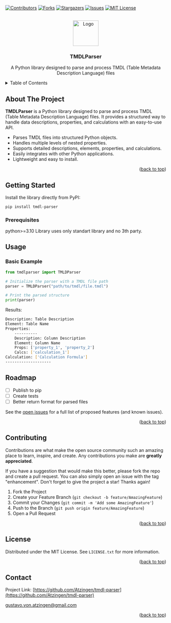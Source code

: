<div id="top"></div>

<!-- PROJECT SHIELDS -->
<!--
*** Reference links are enclosed in brackets [ ] instead of parentheses ( ).
*** See the bottom of this document for the declaration of the reference variables
*** for contributors-url, forks-url, etc. This is an optional, concise syntax you may use.
*** https://www.markdownguide.org/basic-syntax/#reference-style-links
-->
[![Contributors][contributors-shield]][contributors-url]
[![Forks][forks-shield]][forks-url]
[![Stargazers][stars-shield]][stars-url]
[![Issues][issues-shield]][issues-url]
[![MIT License][license-shield]][license-url]



<!-- PROJECT LOGO -->
<br />
<div align="center">
    <img src="images/parser_image.webp" alt="Logo" width="80" height="80">

  <h3 align="center">TMDLParser</h3>

  <p align="center">
    A Python library designed to parse and process TMDL (Table Metadata Description Language) files
    <br />
  </p>
</div>



<!-- TABLE OF CONTENTS -->
<details>
  <summary>Table of Contents</summary>
  <ol>
    <li>
      <a href="#about-the-project">About The Project</a>
      <ul>
        <li><a href="#built-with">Built With</a></li>
      </ul>
    </li>
    <li>
      <a href="#getting-started">Getting Started</a>
      <ul>
        <li><a href="#prerequisites">Prerequisites</a></li>
        <li><a href="#installation">Installation</a></li>
      </ul>
    </li>
    <li><a href="#usage">Usage</a></li>
    <li><a href="#roadmap">Roadmap</a></li>
    <li><a href="#contributing">Contributing</a></li>
    <li><a href="#license">License</a></li>
    <li><a href="#contact">Contact</a></li>
    <li><a href="#acknowledgments">Acknowledgments</a></li>
  </ol>
</details>



<!-- ABOUT THE PROJECT -->
## About The Project


**TMDLParser** is a Python library designed to parse and process TMDL (Table Metadata Description Language) files. It provides a structured way to handle data descriptions, properties, and calculations with an easy-to-use API.

- Parses TMDL files into structured Python objects.
- Handles multiple levels of nested properties.
- Supports detailed descriptions, elements, properties, and calculations.
- Easily integrates with other Python applications.
- Lightweight and easy to install.

<p align="right">(<a href="#top">back to top</a>)</p>



<!-- GETTING STARTED -->
## Getting Started

Install the library directly from PyPI:

```bash
pip install tmdl-parser
```

### Prerequisites

python>=3.10
Library uses only standart library and no 3th party.

<!-- USAGE EXAMPLES -->
## Usage

### Basic Example

```python
from tmdlparser import TMLDParser

# Initialize the parser with a TMDL file path
parser = TMLDParser("path/to/tmdl/file.tmdl")

# Print the parsed structure
print(parser)
```

Results:

```bash
Description: Table Description
Element: Table Name
Properties:
    ----------
    Description: Column Description
    Element: Column Name
    Props: ['property_1', 'property_2']
    Calcs: ['calculation_1']
Calculation: ['Calculation Formula']
--------------------
```



<!-- ROADMAP -->
## Roadmap

* [ ] Publish to pip
* [ ] Create tests
* [ ] Better return format for parsed files

See the [open issues](https://github.com/Atzingen/tmdl-parser/issues) for a full list of proposed features (and known issues).

<p align="right">(<a href="#top">back to top</a>)</p>



<!-- CONTRIBUTING -->
## Contributing

Contributions are what make the open source community such an amazing place to learn, inspire, and create. Any contributions you make are **greatly appreciated**.

If you have a suggestion that would make this better, please fork the repo and create a pull request. You can also simply open an issue with the tag "enhancement".
Don't forget to give the project a star! Thanks again!

1. Fork the Project
2. Create your Feature Branch (`git checkout -b feature/AmazingFeature`)
3. Commit your Changes (`git commit -m 'Add some AmazingFeature'`)
4. Push to the Branch (`git push origin feature/AmazingFeature`)
5. Open a Pull Request

<p align="right">(<a href="#top">back to top</a>)</p>



<!-- LICENSE -->
## License

Distributed under the MIT License. See `LICENSE.txt` for more information.

<p align="right">(<a href="#top">back to top</a>)</p>



<!-- CONTACT -->
## Contact


Project Link: [https://github.com/Atzingen/tmdl-parser](https://github.com/Atzingen/tmdl-parser)

gustavo.von.atzingen@gmail.com

<p align="right">(<a href="#top">back to top</a>)</p>


<!-- MARKDOWN LINKS & IMAGES -->
<!-- https://www.markdownguide.org/basic-syntax/#reference-style-links -->
[contributors-shield]: https://img.shields.io/github/contributors/Atzingen/tmdl-parser.svg?style=for-the-badge
[contributors-url]: https://github.com/Atzingen/tmdl-parser/graphs/contributors
[forks-shield]: https://img.shields.io/github/forks/Atzingen/tmdl-parser.svg?style=for-the-badge
[forks-url]: https://github.com/Atzingen/tmdl-parser/network/members
[stars-shield]: https://img.shields.io/github/stars/Atzingen/tmdl-parser.svg?style=for-the-badge
[stars-url]: https://github.com/Atzingen/tmdl-parser/stargazers
[issues-shield]: https://img.shields.io/github/issues/Atzingen/tmdl-parser.svg?style=for-the-badge
[issues-url]: https://github.com/Atzingen/tmdl-parser/issues
[license-shield]: https://img.shields.io/github/license/Atzingen/tmdl-parser.svg?style=for-the-badge
[license-url]: https://github.com/Atzingen/tmdl-parser/blob/master/LICENSE.txt
[linkedin-shield]: https://img.shields.io/badge/-LinkedIn-black.svg?style=for-the-badge&logo=linkedin&colorB=555
[product-screenshot]: images/screenshot.png
